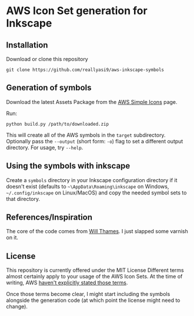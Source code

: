 # AWS Icon Set generation for Inkscape

## Installation

Download or clone this repository
```
git clone https://github.com/reallyasi9/aws-inkscape-symbols
```

## Generation of symbols

Download the latest Assets Package
from the [AWS Simple Icons](https://aws.amazon.com/architecture/icons/)
page.

Run:

```
python build.py /path/to/downloaded.zip
```

This will create all of the AWS symbols in the `target` subdirectory. Optionally pass the `--output` (short form: `-o`) flag to set a different output directory. For usage, try `--help`.

## Using the symbols with inkscape

Create a `symbols` directory in your Inkscape configuration directory if it doesn't exist (defaults to `~\AppData\Roaming\inkscape` on Windows, `~/.config/inkscape` on Linux/MacOS) and copy the needed symbol sets to that directory.

## References/Inspiration

The core of the code comes from [Will Thames](https://github.com/willthames/aws-inkscape-symbols). I just slapped some varnish on it.

## License

This repository is currently offered under the MIT License
Different terms almost certainly apply to your usage of the AWS
Icon Sets. At the time of writing, AWS
[haven't explicitly stated those terms](https://forums.aws.amazon.com/thread.jspa?messageID=792596).

Once those terms become clear, I might start including the symbols
alongside the generation code (at which point the license might need
to change).
